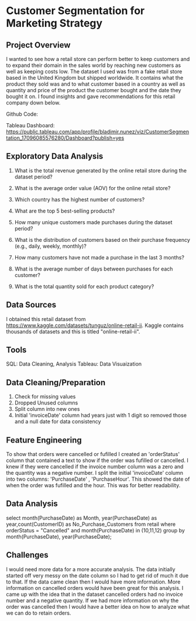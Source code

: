 # Customer Segmentation for Marketing Strategy


## Project Overview
I wanted to see how a retail store can perform better to keep customers and to expand their domain in the sales world by reaching new customers as well as keeping costs low. The dataset I used was from a fake retail store based in the United Kingdom but shipped worldwide. It contains what the product they sold was and to what customer based in a country as well as quantity and price of the product the customer bought and the date they bought it on. I found insights and gave recommendations for this retail company down below.

Github Code:

Tableau Dashboard: https://public.tableau.com/app/profile/bladimir.nunez/viz/CustomerSegmentation_17096085576280/Dashboard?publish=yes


## Exploratory Data Analysis
1.  What is the total revenue generated by the online retail store during the dataset period?

2. What is the average order value (AOV) for the online retail store?

3. Which country has the highest number of customers?

4. What are the top 5 best-selling products?

5. How many unique customers made purchases during the dataset period?

6. What is the distribution of customers based on their purchase frequency (e.g., daily, weekly, monthly)? 

7. How many customers have not made a purchase in the last 3 months?

8. What is the average number of days between purchases for each customer?

9. What is the total quantity sold for each product category? 

## Data Sources
I obtained this retail dataset from https://www.kaggle.com/datasets/tunguz/online-retail-ii. Kaggle contains
thousands of datasets and this is titled "online-retail-ii". 

## Tools
SQL: Data Cleaning, Analysis
Tableau: Data Visuaization

## Data Cleaning/Preparation
1. Check for missing values
2. Dropped Unused columns
3. Split column into new ones
4. Initial 'invoiceDate' column had years just with 1 digit so removed those and a null date for data consistency

## Feature Engineering
To show that orders were cancelled or fufilled I created an 'orderStatus' column that contained a text to show if the order was fufilled or cancelled. I knew if they were cancelled if the invoice number column was a zero and the quantity was a negative number. I split the initial 'invoiceDate' column into two columns: 'PurchaseDate' , 'PurchaseHour'. This showed the date of when the order was fufilled and the hour. This was for better readability. 


## Data Analysis
   select month(PurchaseDate) as Month, year(PurchaseDate) as year,count(CustomerID) as No_Purchase_Customers from retail 
   where orderStatus = "Cancelled" and month(PurchaseDate) in (10,11,12)
   group by month(PurchaseDate), year(PurchaseDate);


## Challenges
I would need more data for a more accurate analysis. The data initially started off very messy on the date column so I had to get rid of much it due to that. If the data came clean then I would have more information. More information on cancelled orders would have been great for this analysis. I came up with the idea that in the dataset cancelled orders had no invoice number and a negative quantity. If we had more information on why the order was cancelled then I would have a better idea on how to analyze what we can do to retain orders. 

